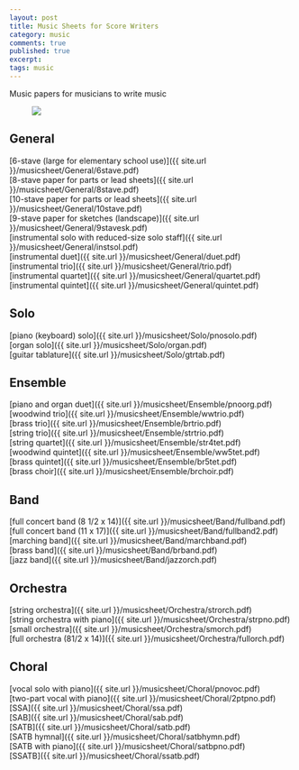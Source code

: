 ```yaml
---
layout: post
title: Music Sheets for Score Writers
category: music
comments: true
published: true
excerpt:
tags: music
---
```


Music papers for musicians to write music

<figure>
  <img src="{{ site.url }}/images/blog/how-to-become-a-music-composer.jpg">
  <figcaption></figcaption>
</figure>

## General

[6-stave (large for elementary school use)]({{ site.url }}/musicsheet/General/6stave.pdf)<br>
[8-stave paper for parts or lead sheets]({{ site.url }}/musicsheet/General/8stave.pdf)<br>
[10-stave paper for parts or lead sheets]({{ site.url }}/musicsheet/General/10stave.pdf)<br>
[9-stave paper for sketches (landscape)]({{ site.url }}/musicsheet/General/9stavesk.pdf)<br>
[instrumental solo with reduced-size solo staff]({{ site.url }}/musicsheet/General/instsol.pdf)<br>
[instrumental duet]({{ site.url }}/musicsheet/General/duet.pdf)<br>
[instrumental trio]({{ site.url }}/musicsheet/General/trio.pdf)<br>
[instrumental quartet]({{ site.url }}/musicsheet/General/quartet.pdf)<br>
[instrumental quintet]({{ site.url }}/musicsheet/General/quintet.pdf)

## Solo

[piano (keyboard) solo]({{ site.url }}/musicsheet/Solo/pnosolo.pdf)<br>
[organ solo]({{ site.url }}/musicsheet/Solo/organ.pdf)<br>
[guitar tablature]({{ site.url }}/musicsheet/Solo/gtrtab.pdf)<br>

## Ensemble

[piano and organ duet]({{ site.url }}/musicsheet/Ensemble/pnoorg.pdf)<br>
[woodwind trio]({{ site.url }}/musicsheet/Ensemble/wwtrio.pdf)<br>
[brass trio]({{ site.url }}/musicsheet/Ensemble/brtrio.pdf)<br>
[string trio]({{ site.url }}/musicsheet/Ensemble/strtrio.pdf)<br>
[string quartet]({{ site.url }}/musicsheet/Ensemble/str4tet.pdf)<br>
[woodwind quintet]({{ site.url }}/musicsheet/Ensemble/ww5tet.pdf)<br>
[brass quintet]({{ site.url }}/musicsheet/Ensemble/br5tet.pdf)<br>
[brass choir]({{ site.url }}/musicsheet/Ensemble/brchoir.pdf)<br>

## Band

[full concert band (8 1/2 x 14)]({{ site.url }}/musicsheet/Band/fullband.pdf)<br>
[full concert band (11 x 17)]({{ site.url }}/musicsheet/Band/fullband2.pdf)<br>
[marching band]({{ site.url }}/musicsheet/Band/marchband.pdf)<br>
[brass band]({{ site.url }}/musicsheet/Band/brband.pdf)<br>
[jazz band]({{ site.url }}/musicsheet/Band/jazzorch.pdf)<br>

## Orchestra

[string orchestra]({{ site.url }}/musicsheet/Orchestra/strorch.pdf)<br>
[string orchestra with piano]({{ site.url }}/musicsheet/Orchestra/strpno.pdf)<br>
[small orchestra]({{ site.url }}/musicsheet/Orchestra/smorch.pdf)<br>
[full orchestra (81/2 x 14)]({{ site.url }}/musicsheet/Orchestra/fullorch.pdf)<br>

## Choral

[vocal solo with piano]({{ site.url }}/musicsheet/Choral/pnovoc.pdf)<br>
[two-part vocal with piano]({{ site.url }}/musicsheet/Choral/2ptpno.pdf)<br>
[SSA]({{ site.url }}/musicsheet/Choral/ssa.pdf)<br>
[SAB]({{ site.url }}/musicsheet/Choral/sab.pdf)<br>
[SATB]({{ site.url }}/musicsheet/Choral/satb.pdf)<br>
[SATB hymnal]({{ site.url }}/musicsheet/Choral/satbhymn.pdf)<br>
[SATB with piano]({{ site.url }}/musicsheet/Choral/satbpno.pdf)<br>
[SSATB]({{ site.url }}/musicsheet/Choral/ssatb.pdf)<br>
